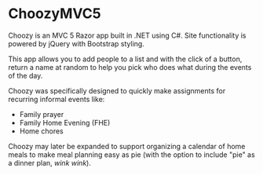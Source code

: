 # ChoozyMVC5
Choozy is an MVC 5 Razor app built in .NET using C#. Site functionality is powered by jQuery with Bootstrap styling.

This app allows you to add people to a list and with the click of a button, return a name at random to help you pick who does what during the events of the day.

Choozy was specifically designed to quickly make assignments for recurring informal events like:
<ul>
  <li>Family prayer</li>
  <li>Family Home Evening (FHE)</li>
  <li>Home chores</li>
</ul>

Choozy may later be expanded to support organizing a calendar of home meals to make meal planning easy as pie (with the option to include "pie" as a dinner plan, <em> wink wink</em>).
